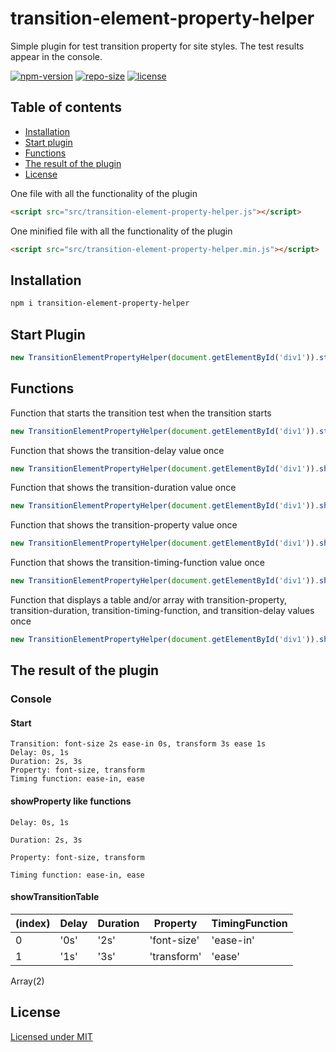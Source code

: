 # transition-element-property-helper
Simple plugin for test transition property for site styles. The test results appear in the console.

[![npm-version](https://img.shields.io/npm/v/transition-element-property-helper)](https://www.npmjs.com/package/transition-element-property-helper)
[![repo-size](https://img.shields.io/github/repo-size/AntonPluginsCreator/transition-element-property-helper)](https://github.com/AntonPluginsCreator/transition-element-property-helper)
[![license](https://img.shields.io/npm/l/transition-element-property-helper)](https://github.com/AntonPluginsCreator/transition-element-property-helper/blob/main/LICENSE)

## Table of contents
- [Installation](#installation)
- [Start plugin](#start-plugin)
- [Functions](#functions)
- [The result of the plugin](#result-plugin)
- [License](#license)



One file with all the functionality of the plugin
```html
<script src="src/transition-element-property-helper.js"></script>
```

One minified file with all the functionality of the plugin
```html
<script src="src/transition-element-property-helper.min.js"></script>
```
<div id='installation'></div>

## Installation

```bash
npm i transition-element-property-helper
```

<div id='start-plugin'></div>

## Start Plugin

```javascript
new TransitionElementPropertyHelper(document.getElementById('div1')).start();
```
<div id='functions'></div>

## Functions

Function that starts the transition test when the transition starts

```javascript
new TransitionElementPropertyHelper(document.getElementById('div1')).start();
```

Function that shows the transition-delay value once

```javascript
new TransitionElementPropertyHelper(document.getElementById('div1')).showDelay();
```

Function that shows the transition-duration value once

```javascript
new TransitionElementPropertyHelper(document.getElementById('div1')).showDuration();
```

Function that shows the transition-property value once

```javascript
new TransitionElementPropertyHelper(document.getElementById('div1')).showProperty();
```


Function that shows the transition-timing-function value once

```javascript
new TransitionElementPropertyHelper(document.getElementById('div1')).showTimingFunction();
```

Function that displays a table and/or array with transition-property,
transition-duration, transition-timing-function, and transition-delay values once

```javascript
new TransitionElementPropertyHelper(document.getElementById('div1')).showTransitionTable();
```
<div id='result-plugin'></div>

## The result of the plugin
### Console

#### Start
```
Transition: font-size 2s ease-in 0s, transform 3s ease 1s
Delay: 0s, 1s
Duration: 2s, 3s
Property: font-size, transform
Timing function: ease-in, ease
```

#### showProperty like functions

```
Delay: 0s, 1s
```
```
Duration: 2s, 3s
```
```
Property: font-size, transform
```
```
Timing function: ease-in, ease
```

#### showTransitionTable
| (index) | Delay | Duration | Property | TimingFunction |
| ------ | ------ | ------ | ------ | ------ |
| 0   |'0s'|'2s'|'font-size'|'ease-in'|
| 1   |'1s' |'3s'|'transform'|'ease'|

Array(2)

<div id='license'></div>

## License
[Licensed under MIT](https://github.com/AntonPluginsCreator/transition-element-property-helper/blob/main/LICENSE)

